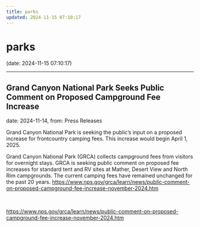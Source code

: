 ```yaml
---
title: parks
updated: 2024-11-15 07:10:17
---
```


# parks

(date: 2024-11-15 07:10:17)

---

## Grand Canyon National Park Seeks Public Comment on Proposed Campground Fee Increase

date: 2024-11-14, from: Press Releases

Grand Canyon National Park is seeking the public’s input on a proposed increase for frontcountry camping fees. This increase would begin April 1, 2025.

Grand Canyon National Park (GRCA) collects campground fees from visitors for overnight stays. GRCA is seeking public comment on proposed fee increases for standard tent and RV sites at Mather, Desert View and North Rim campgrounds. The current camping fees have remained unchanged for the past 20 years. https://www.nps.gov/grca/learn/news/public-comment-on-proposed-campground-fee-increase-november-2024.htm 

<br> 

<https://www.nps.gov/grca/learn/news/public-comment-on-proposed-campground-fee-increase-november-2024.htm>

